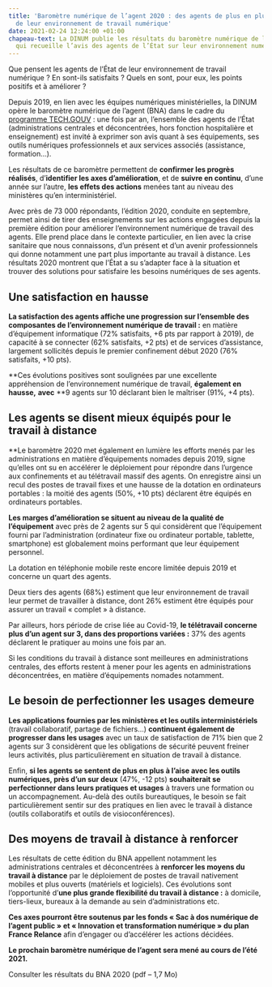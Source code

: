 ```yaml
---
title: 'Baromètre numérique de l’agent 2020 : des agents de plus en plus satisfaits
  de leur environnement de travail numérique'
date: 2021-02-24 12:24:00 +01:00
chapeau-text: La DINUM publie les résultats du baromètre numérique de l’agent 2020,
  qui recueille l’avis des agents de l’État sur leur environnement numérique de travail.
---
```


Que pensent les agents de l’État de leur environnement de travail numérique ? En sont-ils satisfaits ? Quels en sont, pour eux, les points positifs et à améliorer ?

Depuis 2019, en lien avec les équipes numériques ministérielles, la DINUM opère le baromètre numérique de l’agent (BNA) dans le cadre du [programme TECH.GOUV](https://www.numerique.gouv.fr/publications/tech-gouv-strategie-et-feuille-de-route-2019-2021/) : une fois par an, l’ensemble des agents de l’État (administrations centrales et déconcentrées, hors fonction hospitalière et enseignement) est invité à exprimer son avis quant à ses équipements, ses outils numériques professionnels et aux services associés (assistance, formation…).

Les résultats de ce baromètre permettent de **confirmer les progrès réalisés**, d’**identifier les axes d’amélioration**, et de **suivre en continu**, d’une année sur l’autre, **les effets des actions** menées tant au niveau des ministères qu’en interministériel.

Avec près de 73 000 répondants, l’édition 2020, conduite en septembre, permet ainsi de tirer des enseignements sur les actions engagées depuis la première édition pour améliorer l’environnement numérique de travail des agents. Elle prend place dans le contexte particulier, en lien avec la crise sanitaire que nous connaissons, d’un présent et d’un avenir professionnels qui donne notamment une part plus importante au travail à distance. Les résultats 2020 montrent que l’État a su s’adapter face à la situation et trouver des solutions pour satisfaire les besoins numériques de ses agents.

## Une satisfaction en hausse

**La satisfaction des agents affiche une progression sur l’ensemble des composantes de l’environnement numérique de travail :** en matière d’équipement informatique (72% satisfaits, +6 pts par rapport à 2019), de capacité à se connecter (62% satisfaits, +2 pts) et de services d’assistance, largement sollicités depuis le premier confinement début 2020 (76% satisfaits, +10 pts).

**Ces évolutions positives sont soulignées par une excellente appréhension de l’environnement numérique de travail, **également en hausse,** **avec** **9 agents sur 10 déclarant bien le maîtriser (91%, +4 pts).

## Les agents se disent mieux équipés pour le travail à distance

**Le baromètre 2020 met également en lumière les efforts menés par les administrations en matière d’équipements nomades depuis 2019, signe qu’elles ont su en accélérer le déploiement pour répondre dans l’urgence aux confinements et au télétravail massif des agents. On enregistre ainsi un recul des postes de travail fixes et une hausse de la dotation en ordinateurs portables : la moitié des agents (50%, +10 pts) déclarent être équipés en ordinateurs portables.

**Les marges d’amélioration se situent au niveau de la qualité de l’équipement** avec près de 2 agents sur 5 qui considèrent que l’équipement fourni par l’administration (ordinateur fixe ou ordinateur portable, tablette, smartphone) est globalement moins performant que leur équipement personnel.

La dotation en téléphonie mobile reste encore limitée depuis 2019 et concerne un quart des agents.

Deux tiers des agents (68%) estiment que leur environnement de travail leur permet de travailler à distance, dont 26% estiment être équipés pour assurer un travail « complet » à distance.

Par ailleurs, hors période de crise liée au Covid-19, **le télétravail concerne plus d’un agent sur 3, dans des proportions variées :** 37% des agents déclarent le pratiquer au moins une fois par an.

Si les conditions du travail à distance sont meilleures en administrations centrales, des efforts restent à mener pour les agents en administrations déconcentrées, en matière d’équipements nomades notamment.

## Le besoin de perfectionner les usages demeure

**Les applications fournies par les ministères et les outils interministériels** (travail collaboratif, partage de fichiers…) **continuent également de progresser dans les usages** avec un taux de satisfaction de 71% bien que 2 agents sur 3 considèrent que les obligations de sécurité peuvent freiner leurs activités, plus particulièrement en situation de travail à distance.

Enfin, **si les agents se sentent de plus en plus à l’aise avec les outils numériques, près d’un sur deux** (47%, -12 pts) **souhaiterait se perfectionner dans leurs pratiques et usages** à travers une formation ou un accompagnement. Au-delà des outils bureautiques, le besoin se fait particulièrement sentir sur des pratiques en lien avec le travail à distance (outils collaboratifs et outils de visioconférences).

## Des moyens de travail à distance à renforcer

Les résultats de cette édition du BNA appellent notamment les administrations centrales et déconcentrées à **renforcer les moyens du travail à distance** par le déploiement de postes de travail nativement mobiles et plus ouverts (matériels et logiciels). Ces évolutions sont l’opportunité d’**une plus grande flexibilité du travail à distance :** à domicile, tiers-lieux, bureaux à la demande au sein d’administrations etc.

**Ces axes pourront être soutenus par les fonds « Sac à dos numérique de l’agent public » et « Innovation et transformation numérique » du plan France Relance** afin d’engager ou d’accélérer les actions décidées.

**Le prochain baromètre numérique de l’agent sera mené au cours de l’été 2021.**

Consulter les résultats du BNA 2020 (pdf – 1,7 Mo)
